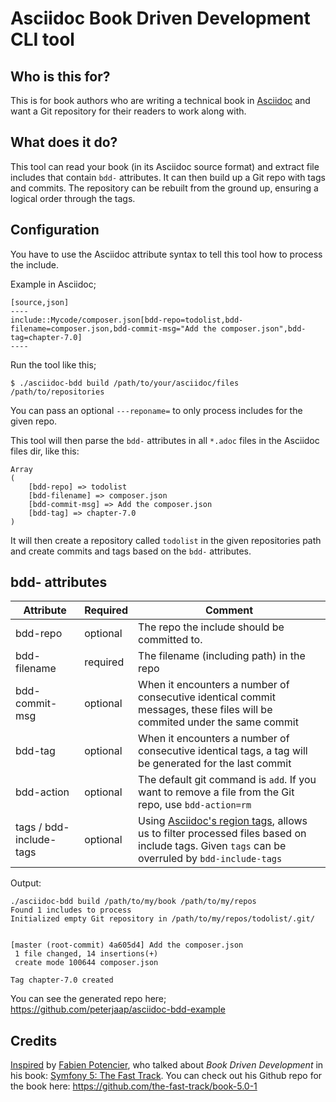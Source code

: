 # Asciidoc Book Driven Development CLI tool

## Who is this for?
This is for book authors who are writing a technical book in [Asciidoc](http://asciidoc.org/) and want a Git repository for their readers to work along with.

## What does it do?
This tool can read your book (in its Asciidoc source format) and extract file includes that contain `bdd-` attributes. It can then build up a Git repo with tags and commits. The repository can be rebuilt from the ground up, ensuring a logical order through the tags.

## Configuration
You have to use the Asciidoc attribute syntax to tell this tool how to process the include.

Example in Asciidoc;

```
[source,json]
----
include::Mycode/composer.json[bdd-repo=todolist,bdd-filename=composer.json,bdd-commit-msg="Add the composer.json",bdd-tag=chapter-7.0]
----
```

Run the tool like this;

```
$ ./asciidoc-bdd build /path/to/your/asciidoc/files /path/to/repositories
```

You can pass an optional `---reponame=` to only process includes for the given repo.

This tool will then parse the `bdd-` attributes in all `*.adoc` files in the Asciidoc files dir, like this:

```
Array                                             
(                                                                                                                    
    [bdd-repo] => todolist
    [bdd-filename] => composer.json
    [bdd-commit-msg] => Add the composer.json
    [bdd-tag] => chapter-7.0                                                            
)  
```

It will then create a repository called `todolist` in the given repositories path and create commits and tags based on the `bdd-` attributes. 

## bdd- attributes
| Attribute  | Required  | Comment |
|---|---|---|
| bdd-repo  | optional  | The repo the include should be committed to. |
| bdd-filename  | required  | The filename (including path) in the repo |
| bdd-commit-msg  | optional  | When it encounters a number of consecutive identical commit messages, these files will be commited under the same commit  |
| bdd-tag  | optional  |  When it encounters a number of consecutive identical tags, a tag will be generated for the last commit |
| bdd-action | optional | The default git command is `add`. If you want to remove a file from the Git repo, use `bdd-action=rm` | 
| tags / bdd-include-tags | optional | Using [Asciidoc's region tags](https://github.com/asciidoctor/asciidoctor.org/blob/master/docs/_includes/include-lines-tags.adoc#by-tagged-regions), allows us to filter processed files based on include tags. Given `tags` can be overruled by `bdd-include-tags` | 

Output:

```
./asciidoc-bdd build /path/to/my/book /path/to/my/repos                                                             
Found 1 includes to process                                                             
Initialized empty Git repository in /path/to/my/repos/todolist/.git/
                                                                                        
                                                                                        
[master (root-commit) 4a605d4] Add the composer.json                                                                                                                             
 1 file changed, 14 insertions(+)
 create mode 100644 composer.json    
                                            
Tag chapter-7.0 created                                           
```

You can see the generated repo here; https://github.com/peterjaap/asciidoc-bdd-example

## Credits
[Inspired](https://twitter.com/PeterJaap/status/1251486796258652160) by [Fabien Potencier](https://twitter.com/fabot), who talked about _Book Driven Development_ in his book: [Symfony 5: The Fast Track](https://symfony.com/book). You can check out his Github repo for the book here: https://github.com/the-fast-track/book-5.0-1
